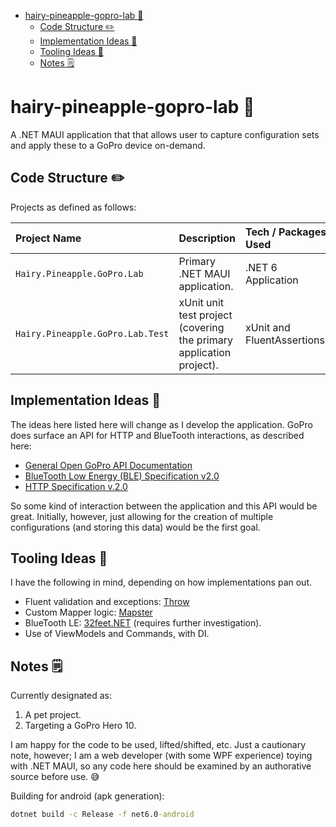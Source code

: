 - [hairy-pineapple-gopro-lab :pineapple:](#hairy-pineapple-gopro-lab-pineapple)
  - [Code Structure :pencil2:](#code-structure-pencil2)
  - [Implementation Ideas :thought_balloon:](#implementation-ideas-thought_balloon)
  - [Tooling Ideas :toolbox:](#tooling-ideas-toolbox)
  - [Notes :spiral_notepad:](#notes-spiral_notepad)

# hairy-pineapple-gopro-lab :pineapple:
A .NET MAUI application that that allows user to capture configuration sets and apply these to a GoPro device on-demand.

## Code Structure :pencil2:

Projects as defined as follows:

| Project Name  | Description   | Tech / Packages Used   |
| :---          | :----         | :---                   |
| `Hairy.Pineapple.GoPro.Lab` | Primary .NET MAUI application. | .NET 6 Application |
| `Hairy.Pineapple.GoPro.Lab.Test` | xUnit unit test project (covering the primary application project). | xUnit and FluentAssertions. |

## Implementation Ideas :thought_balloon:

The ideas here listed here will change as I develop the application. GoPro does surface an API for HTTP and BlueTooth interactions, as described here:

- [General Open GoPro API Documentation](https://gopro.github.io/OpenGoPro/)
- [BlueTooth Low Energy (BLE) Specification v2.0](https://gopro.github.io/OpenGoPro/ble_2_0)
- [HTTP Specification v.2.0](https://gopro.github.io/OpenGoPro/http_2_0)

So some kind of interaction between the application and this API would be great. Initially, however, just allowing for the creation of multiple configurations (and storing this data) would be the first goal.

## Tooling Ideas :toolbox:

I have the following in mind, depending on how implementations pan out.

- Fluent validation and exceptions: [Throw](https://github.com/amantinband/throw)
- Custom Mapper logic: [Mapster](https://github.com/MapsterMapper/Mapster)
- BlueTooth LE: [32feet.NET](https://github.com/inthehand/32feet) (requires further investigation).
- Use of ViewModels and Commands, with DI.

## Notes :spiral_notepad:

Currently designated as:

1. A pet project.
1. Targeting a GoPro Hero 10.

I am happy for the code to be used, lifted/shifted, etc. Just a cautionary note, however; I am a web developer (with some WPF experience) toying with .NET MAUI, so any code here should be examined by an authorative source before use. :sweat_smile:

Building for android (apk generation): 

```cmd
dotnet build -c Release -f net6.0-android
```
